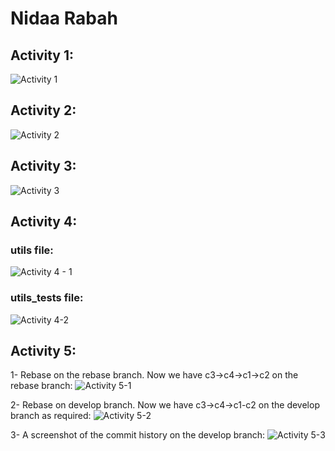 # Nidaa Rabah

## Activity 1:
![Activity 1](https://github.com/nidaa-7/ECE444-F2023-Assignment1/assets/136858218/31e0abd2-fa5c-4217-8e0c-87cfd6a698d3)

## Activity 2:
![Activity 2](https://github.com/nidaa-7/ECE444-F2023-Assignment1/assets/136858218/9d26719f-3110-417d-b04f-53073338b2dc)

## Activity 3:
![Activity 3](https://github.com/nidaa-7/ECE444-F2023-Assignment1/assets/136858218/0714ee3c-e1fb-46d9-aecc-828eadf5fa73)

## Activity 4: 
### utils file: 
![Activity 4 - 1](https://github.com/nidaa-7/ECE444-F2023-Assignment1/assets/136858218/099ceab7-1c5e-4df5-a522-f2e60b1b04fc)

### utils_tests file:
![Activity 4-2](https://github.com/nidaa-7/ECE444-F2023-Assignment1/assets/136858218/7c771ff1-e58b-4daf-b58e-eac1ae0efda7)

## Activity 5:
1- Rebase on the rebase branch. Now we have c3->c4->c1->c2 on the rebase branch:
![Activity 5-1](https://github.com/nidaa-7/ECE444-F2023-Assignment2/assets/136858218/c7a1cc2f-4820-461b-ae11-666b4cdce72f)

2- Rebase on develop branch. Now we have c3->c4->c1-c2 on the develop branch as required:
![Activity 5-2](https://github.com/nidaa-7/ECE444-F2023-Assignment2/assets/136858218/5ee5ccb7-0284-4bc5-bef7-ec64ffe2107e)

3- A screenshot of the commit history on the develop branch:
![Activity 5-3](https://github.com/nidaa-7/ECE444-F2023-Assignment2/assets/136858218/3c3cdd61-5022-4cdd-a19e-714aca20217e)
